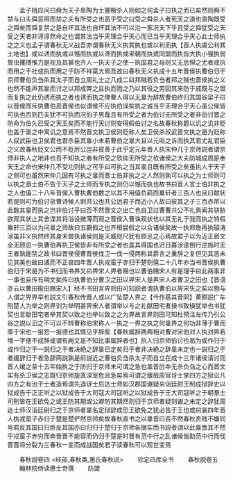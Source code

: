 <!-- { "loadSidebar": true } -->
　　孟子桃应问曰舜为天子臯陶为士瞽瞍杀人则如之何孟子曰执之而已矣然则舜不禁与曰夫舜恶得而禁之夫有所受之也恶乎受之曰受之舜杀人者死天之道也臯陶既受之舜矣而舜复禁之是自坏其法也自坏其法不可以治一家况天下乎且受之舜犹受之天受之天者非谆谆然命之也谓其法当乎天理合乎天心而已当乎天理合乎天心此士师执之之义也孟子谓春秋无义战吾亦谓春秋无义执其执也或以利而执【晋人执虞公利其土地也】或以诱而执或以憾而执或以谗而执或来朝而执或同盟而执皆大执小强执弱鸷虫攫搏惟力是视及其甚也齐人一执天子之使一执国君之母则又无忌惮之尤者或执而用之于社或执而用之于防不祥莫大焉吾故曰春秋无义执成十五年晋侯执曹伯归于京师曹伯负刍杀其太子而自立周礼士之八成二曰邦贼若负刍者邦之贼也晋侯执之义也然不能声其辠而讨之以邦成弊之且执而戮之乃以其役之劳因其来防于戚既与之盟而复执之此仍诱而执之者也诱而执之俾曹人得以无辠为辞故曹伯终归其国谷梁子曰以晋侯而斥执曹伯恶晋侯也似谓侯不应执伯误矣执之诚当乎天理合乎天心虽公侯皆可执也否则匹夫犹不可执而况伯子男哉且有所受之者为伯讨无所受之者非伯讨晋之防命为伯久已受之天王矣而不能行天讨则安得假伯讨之名故春秋称爵以讥之讥非贬也盖于褒之中寓讥之意焉不然晋文执卫侯则贬称人矣卫侯杀叔武晋文执之曷为贬称人叔武臣也卫侯君也君杀臣其辠小未若曹伯之辠大且以元咺之诉而执其君尤乱君臣之义故春秋贬文公而不贬厉公岂非彼善于此乎定元年晋人执宋仲几于京师説者谓京师非执人之地非也吾不知执之者有所受之欤抑无所受之欤诸侯之大夫防城成周是奉天王之命也宋仲几不受功则执之可乎曰可执之当其辠且既有所受之矣虽执人于天子之侧可也虽然宋仲几固有可执之辠而晋士伯非执之之人然则孰可以执之为士师则可以执之晋士伯不告于天子之士师而专执之则仍以憾而执也故书曰晋人言士伯非执之之人也僖二十八年晋侯入曹执曹伯数之以其不用僖负羁而乗轩者三百人也且曰献状若是则可为伯讨欤曹诗候人刺共公也共公远君子而近小人故曰彼其之子三百赤芾以此数其辠而执之岂非伯讨乎曰否不然晋文之出亡也自卫过曹曹共公不礼焉闻其骈胁欲观其状止其舍谍其将浴设微薄而观之晋侯入曹诛观状也以其无礼于我而执之特假乗轩三百以为问辠之师故曰五霸假之也齐桓尝假之以合诸侯矣故一执郑詹再执辕涛涂虽非义执然终其身未尝执诸侯则是天威咫尺犹有顾忌之心焉故君子以为近正晋文全无顾忌一执曹伯再执卫侯皆非有所受之者也盖其得国也迟日暮涂逺倒行逆施时无王者孰能禁之故书曰晋侯侵曹晋侯伐卫一伐一侵两称其爵言之重辞之复但见其恶未见其美也故曰谲而不正哀四年晋人执戎蛮子赤归于楚则僖二十八年亦当书晋侯执曹伯归于宋曷为不书归而书畀又曰畀宋人畀者赐也以曹伯赐宋人有是理乎曰此两事非一事也且传有明文矣传曰执曹伯分曹卫之田以畀宋人是畀宋人者曹卫之田也【晋语亦云以曹田衞田赐宋人】经不书田言畀则田可知説者谓执曹伯以畀宋失之矣以物与人谓之畀畀举也説文引春秋传晋人或以广坠楚人畀之【今作惎其音同】黄颢説广车陷楚人为举之则畀训为举明甚畀宋人者谓举以与之礼献田宅者操书致操犹举也书犹契也言献田宅者举其契以致之也举以致之之为畀故言畀则田可知杜预注左传乃引公谷之説以汨之不可以不辨曹称伯宋称人一执之一畀之执之何辠畀之何功非薄于曹而厚于宋也一报怨一报德也其情见乎辞矣【春秋属辞两两相对曹对宋伯对人执对畀若増一字便不成辞或谓有阙文是不知比事属辞者也】执人归京师伯讨也曷为或作归于或作归之于一説归之于者决絶之辞辠已定矣归于者非决絶之辞辠未定也一説归之于者缓辞归于者急辞两説孰是前説近之曹伯负刍杀太子而自立在成十三年诸侯请讨而晋人缓之至十五年始执之于防归于京师未可谓之急也盖晋厉夲无杀负刍之心而晋文实有杀卫侯之志既归京师旋寘深室危且急矣焉可谓之缓哉周官讶士掌四方之狱讼凡四方之有治于士者造焉谓先造讶士后达士师如汉郡国谳疑来诣廷尉王制成狱辞史以狱成告于正正听之以狱成告于大司寇大司寇听之以狱成告于王大司寇听之于朝羣士司刑皆在王欲免之或王防其期或公卿防其期然则归于京师者疑则谳之未定之辞犹周达士师汉诣廷尉归之于京师者辠名定狱辞成恐王欲免之犹必告于王也或曰哀四年晋人执戎蛮子赤归于楚是楚俨然京师矣故春秋直书之以辠晋曰否不然春秋贵贱不嫌同号君反其国曰归臣反其国亦曰归归于楚归于京师各据实而书説者谓以此辠晋其不然乎戎蛮子赤穷而奔晋晋不能容而仍归于楚是时晋有范中行之乱诸侯皆助范中行而伐晋晋将分裂为三春秋一变而成战国矣君子读春秋可以观世变焉



　　春秋説卷四
<经部,春秋类,惠氏春秋说>
　　钦定四库全书
　　春秋説卷五
　　翰林院侍读惠士竒撰
　　防盟
